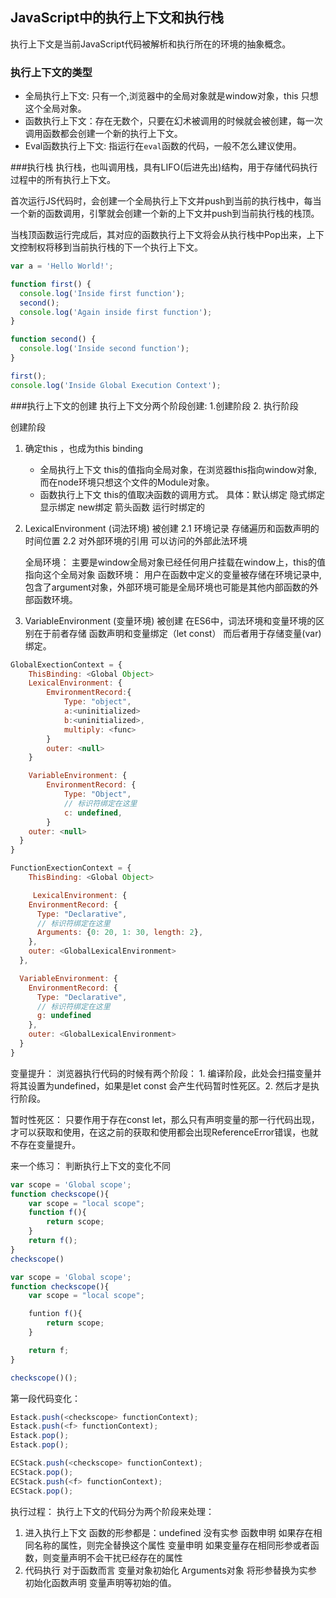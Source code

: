 ## JavaScript中的执行上下文和执行栈
执行上下文是当前JavaScript代码被解析和执行所在的环境的抽象概念。

### 执行上下文的类型
- 全局执行上下文: 只有一个,浏览器中的全局对象就是window对象，this 只想这个全局对象。
- 函数执行上下文：存在无数个，只要在幻术被调用的时候就会被创建，每一次调用函数都会创建一个新的执行上下文。
- Eval函数执行上下文: 指运行在`eval`函数的代码，一般不怎么建议使用。

###执行栈
执行栈，也叫调用栈，具有LIFO(后进先出)结构，用于存储代码执行过程中的所有执行上下文。

首次运行JS代码时，会创建一个全局执行上下文并push到当前的执行栈中，每当一个新的函数调用，引擎就会创建一个新的上下文并push到当前执行栈的栈顶。

当栈顶函数运行完成后，其对应的函数执行上下文将会从执行栈中Pop出来，上下文控制权将移到当前执行栈的下一个执行上下文。

```````js
var a = 'Hello World!';

function first() {  
  console.log('Inside first function');  
  second();  
  console.log('Again inside first function');  
}

function second() {  
  console.log('Inside second function');  
}

first();  
console.log('Inside Global Execution Context');
```````

###执行上下文的创建
执行上下文分两个阶段创建: 1.创建阶段 2. 执行阶段

创建阶段
1. 确定this ，也成为this binding
   - 全局执行上下文  this的值指向全局对象，在浏览器this指向window对象, 而在node环境只想这个文件的Module对象。
   - 函数执行上下文 this的值取决函数的调用方式。 具体：默认绑定 隐式绑定 显示绑定 new绑定 箭头函数  运行时绑定的
2. LexicalEnvironment (词法环境) 被创建
   2.1 环境记录 存储遍历和函数声明的时间位置
   2.2 对外部环境的引用  可以访问的外部此法环境

   全局环境： 主要是window全局对象已经任何用户挂载在window上，this的值指向这个全局对象
   函数环境： 用户在函数中定义的变量被存储在环境记录中,包含了argument对象，外部环境可能是全局环境也可能是其他内部函数的外部函数环境。

3. VariableEnvironment (变量环境) 被创建
在ES6中，词法环境和变量环境的区别在于前者存储 函数声明和变量绑定（let const） 而后者用于存储变量(var) 绑定。
````js
GlobalExectionContext = {
    ThisBinding: <Global Object>
    LexicalEnvironment: {
        EmvironmentRecord:{
            Type: "object",
            a:<uninitialized>
            b:<uninitialized>,
            multiply: <func>
        }
        outer: <null>
    }

    VariableEnvironment: {  
        EnvironmentRecord: {  
            Type: "Object",  
            // 标识符绑定在这里  
            c: undefined,  
        }  
    outer: <null>  
  }
}

FunctionExectionContext = {
    ThisBinding: <Global Object>

     LexicalEnvironment: {  
    EnvironmentRecord: {  
      Type: "Declarative",  
      // 标识符绑定在这里  
      Arguments: {0: 20, 1: 30, length: 2},  
    },  
    outer: <GlobalLexicalEnvironment>  
  },

  VariableEnvironment: {  
    EnvironmentRecord: {  
      Type: "Declarative",  
      // 标识符绑定在这里  
      g: undefined  
    },  
    outer: <GlobalLexicalEnvironment>  
  }
}

````

变量提升： 浏览器执行代码的时候有两个阶段： 1. 编译阶段，此处会扫描变量并将其设置为undefined，如果是let const 会产生代码暂时性死区。2. 然后才是执行阶段。

暂时性死区： 只要作用于存在const let，那么只有声明变量的那一行代码出现，才可以获取和使用，在这之前的获取和使用都会出现ReferenceError错误，也就不存在变量提升。

来一个练习： 判断执行上下文的变化不同
~~~~js
var scope = 'Global scope';
function checkscope(){
    var scope = "local scope";
    function f(){
        return scope;
    }
    return f();
}
checkscope()
~~~~

~~~~~js
var scope = 'Global scope';
function checkscope(){
    var scope = "local scope";

    funtion f(){
        return scope;
    }

    return f;
}

checkscope()();

~~~~~

第一段代码变化：
~~~~js
Estack.push(<checkscope> functionContext);
Estack.push(<f> functionContext);
Estack.pop();
Estack.pop();
~~~~


~~~~js
ECStack.push(<checkscope> functionContext);
ECStack.pop();
ECStack.push(<f> functionContext);
ECStack.pop();
~~~~

执行过程： 
执行上下文的代码分为两个阶段来处理：
1. 进入执行上下文
   函数的形参都是：undefined 没有实参
   函数申明 如果存在相同名称的属性，则完全替换这个属性
   变量申明 如果变量存在相同形参或者函数，则变量声明不会干扰已经存在的属性
2. 代码执行
   对于函数而言  变量对象初始化 Arguments对象  将形参替换为实参  初始化函数声明  变量声明等初始的值。
   

